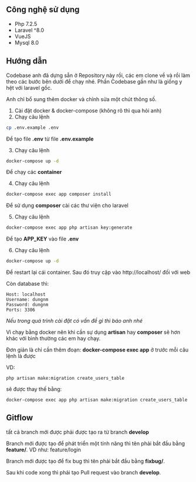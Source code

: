 ## Công nghệ sử dụng

- Php 7.2.5
- Laravel ^8.0
- VueJS
- Mysql 8.0

## Hướng dẫn

Codebase anh đã dựng sẵn ở Repository này rồi, các em clone về và rồi làm theo các bước bên dưới để chạy nhé. Phần Codebase gần như là giống y hệt với laravel gốc.

Anh chỉ bổ sung thêm docker và chỉnh sửa một chút thông số.

1. Cài đặt docker & docker-compose (không rõ thì qua hỏi anh)
2. Chạy câu lệnh
```sh
cp .env.example .env
```
Để tạo file **.env** từ file **.env.example**

3. Chạy câu lệnh
```sh
docker-compose up -d
```
Để chạy các **container**

4. Chạy câu lệnh
```sh
docker-compose exec app composer install
```
Để sử dụng **composer** cài các thư viện cho laravel

5. Chạy câu lệnh
```sh
docker-compose exec app php artisan key:generate
```
Để tạo **APP_KEY** vào file **.env**

6. Chạy câu lệnh
```sh
docker-compose up -d
```
Để restart lại cái container. Sau đó truy cập vào http://localhost/ đối với web

Còn database thì:
```
Host: localhost
Username: dungnm
Password: dungnm
Ports: 3306
```

_Nếu trong quá trình cài đặt có vấn đề gì thì báo anh nhé_

Vì chạy bằng docker nên khi cần sự dụng **artisan** hay **composer** sẽ hơn khác với bình thường các em hay chạy.

Đơn giản là chỉ cần thêm đoạn: **docker-compose exec app** ở trước mỗi câu lệnh là được

VD:
```
php artisan make:migration create_users_table
```
sẽ được thay thế bằng:
```
docker-compose exec app php artisan make:migration create_users_table
```

## Gitflow

tất cả branch mới được phải được tạo ra từ branch **develop**

Branch mới được tạo để phát triển một tính năng thì tên phải bắt đầu bằng **feature/**. VD như: feature/login

Branch mới được tạo để fix bug thì tên phải bắt đầu bằng **fixbug/**.

Sau khi code xong thì phải tạo Pull request vào branch **develop**.